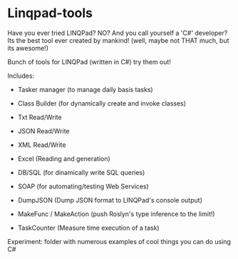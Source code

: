 # Linqpad-tools

Have you ever tried LINQPad? NO? And you call yourself a 'C#' developer? 
Its the best tool ever created by mankind! (well, maybe not THAT much, but its awesome!)

Bunch of tools for LINQPad (written in C#) try them out! 

Includes:


- Tasker manager (to manage daily basis tasks)

- Class Builder (for dynamically create and invoke classes)

- Txt Read/Write 

- JSON Read/Write

- XML Read/Write

- Excel (Reading and generation)

- DB/SQL (for dinamically write SQL queries)

- SOAP (for automating/testing Web Services)

- DumpJSON (Dump JSON format to LINQPad's console output)

- MakeFunc / MakeAction (push Roslyn's type inference to the limit!)

- TaskCounter (Measure time execution of a task)

Experiment: folder with numerous examples of cool things you can do using C#
